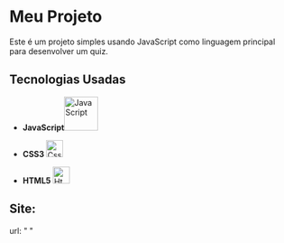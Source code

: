 # Meu Projeto

Este é um projeto simples usando JavaScript como linguagem principal para desenvolver um quiz.

## Tecnologias Usadas

- **JavaScript**<img src="https://www.freepnglogos.com/uploads/javascript-png/javascript-logo-transparent-logo-javascript-images-3.png" alt="JavaScript" width="60">


- **CSS3** <img src="https://upload.wikimedia.org/wikipedia/commons/thumb/6/62/CSS3_logo.svg/2048px-CSS3_logo.svg.png" alt="Css" width="30">


- **HTML5** <img src="https://www.google.com/url?sa=i&url=https%3A%2F%2Fwww.veryicon.com%2Ficons%2Fsystem%2Fplex%2Fother-html-5-1.html&psig=AOvVaw1gMrZODHgofYA4VjRX0Thw&ust=1716670037849000&source=images&cd=vfe&opi=89978449&ved=0CBIQjRxqFwoTCPjPo7CUp4YDFQAAAAAdAAAAABAg" alt="Html" width="30">

## Site:
url: " "


